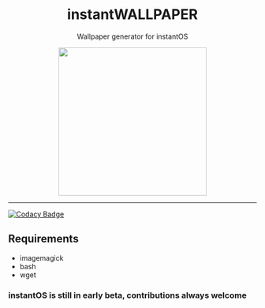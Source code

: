 <div align="center">
    <h1>instantWALLPAPER</h1>
    <p>Wallpaper generator for instantOS</p>
    <img width="300" height="300" src="https://raw.githubusercontent.com/instantOS/instantLOGO/master/png/wall.png">
</div>

--------  

[![Codacy Badge](https://api.codacy.com/project/badge/Grade/eed7ed06ca9446bda1a7004bdfce7dcf)](https://app.codacy.com/gh/instantOS/instantWALLPAPER?utm_source=github.com&utm_medium=referral&utm_content=instantOS/instantWALLPAPER&utm_campaign=Badge_Grade_Settings)

## Requirements
  - imagemagick
  - bash
  - wget

### instantOS is still in early beta, contributions always welcome
